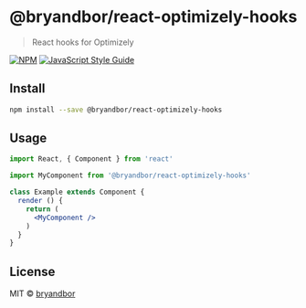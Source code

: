 # @bryandbor/react-optimizely-hooks

> React hooks for Optimizely

[![NPM](https://img.shields.io/npm/v/@bryandbor/react-optimizely-hooks.svg)](https://www.npmjs.com/package/@bryandbor/react-optimizely-hooks) [![JavaScript Style Guide](https://img.shields.io/badge/code_style-standard-brightgreen.svg)](https://standardjs.com)

## Install

```bash
npm install --save @bryandbor/react-optimizely-hooks
```

## Usage

```jsx
import React, { Component } from 'react'

import MyComponent from '@bryandbor/react-optimizely-hooks'

class Example extends Component {
  render () {
    return (
      <MyComponent />
    )
  }
}
```

## License

MIT © [bryandbor](https://github.com/bryandbor)

